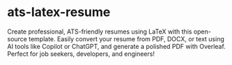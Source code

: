 # ats-latex-resume
Create professional, ATS-friendly resumes using LaTeX with this open-source template. Easily convert your resume from PDF, DOCX, or text using AI tools like Copilot or ChatGPT, and generate a polished PDF with Overleaf. Perfect for job seekers, developers, and engineers!
